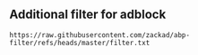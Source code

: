 ## Additional filter for adblock

```
https://raw.githubusercontent.com/zackad/abp-filter/refs/heads/master/filter.txt
```
